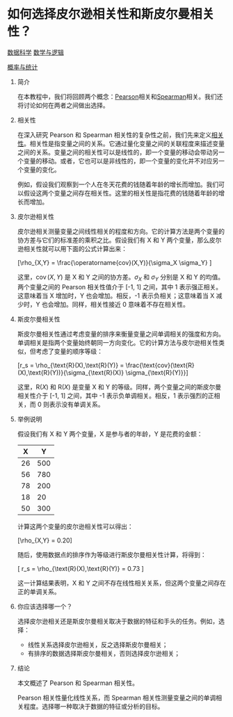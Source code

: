 # 如何选择皮尔逊相关性和斯皮尔曼相关性？

[数据科学](https://www.baeldung.com/cs/category/ai/data-science) [数学与逻辑](https://www.baeldung.com/cs/category/core-concepts/math-logic)

[概率与统计](https://www.baeldung.com/cs/tag/probability-and-statistics)

1. 简介

    在本教程中，我们将回顾两个概念：[Pearson](https://www.baeldung.com/cs/correlation-coefficient#pearsons-correlation-coefficient)相关和[Spearman](https://www.baeldung.com/cs/correlation-coefficient#spearmans-rank-correlation)相关。我们还将讨论如何在两者之间做出选择。

2. 相关性

    在深入研究 Pearson 和 Spearman 相关性的复杂性之前，我们先来定义[相关性](https://www.baeldung.com/cs/correlation-coefficient-vs-regression-model#correlation)。相关性是指变量之间的关系。它通过量化变量之间的关联程度来描述变量之间的关系。变量之间的相关性可以是线性的，即一个变量的移动会带动另一个变量的移动。或者，它也可以是非线性的，即一个变量的变化并不对应另一个变量的变化。

    例如，假设我们观察到一个人在冬天花费的钱随着年龄的增长而增加。我们可以假设这两个变量之间存在相关性。这里的相关性是指花费的钱随着年龄的增长而增加。

3. 皮尔逊相关性

    皮尔逊相关测量变量之间线性相关的程度和方向。它的计算方法是两个变量的协方差与它们的标准差的乘积之比。假设我们有 X 和 Y 两个变量，那么皮尔逊相关性就可以用下面的公式计算出来：

    \[\rho_{X,Y} = \frac{\operatorname{cov}(X,Y)}{\sigma_X \sigma_Y} \]

    这里，$\operatorname{cov}(X,Y)$ 是 X 和 Y 之间的协方差。$\sigma_X$ 和 $\sigma_Y$ 分别是 X 和 Y 的均值。 两个变量之间的 Pearson 相关性值介于 [-1, 1] 之间，其中 1 表示强正相关。这意味着当 X 增加时，Y 也会增加。相反，-1 表示负相关；这意味着当 X 减少时，Y 也会增加。同样，相关性接近 0 意味着不存在相关性。

4. 斯皮尔曼相关性

    斯皮尔曼相关性通过考虑变量的排序来衡量变量之间单调相关的强度和方向。单调相关是指两个变量始终朝同一方向变化。它的计算方法与皮尔逊相关性类似，但考虑了变量的顺序等级：

    \[r_s = \rho_{\text{R}(X),\text{R}(Y)} = \frac{\text{cov}(\text{R}(X),\text{R}(Y))}{\sigma_{\text{R}(X)} \sigma_{\text{R}(Y)}}\]

    这里，$\text{R}(X)$ 和 $\text{R}(X)$ 是变量 X 和 Y 的等级。同样，两个变量之间的斯皮尔曼相关性介于 [-1, 1] 之间，其中 -1 表示负单调相关。相反，1 表示强烈的正相关，而 0 则表示没有单调关系。

5. 举例说明

    假设我们有 X 和 Y 两个变量，X 是参与者的年龄，Y 是花费的金额：

    | X  | Y   |
    |----|-----|
    | 26 | 500 |
    | 56 | 780 |
    | 78 | 200 |
    | 18 | 20  |
    | 50 | 300 |

    计算这两个变量的皮尔逊相关性可以得出：

    \[\rho_{X,Y} = 0.20\]

    随后，使用数据点的排序作为等级进行斯皮尔曼相关性计算，将得到：

    \[ r_s = \rho_{\text{R}(X),\text{R}(Y)} = 0.73 \]

    这一计算结果表明，X 和 Y 之间不存在线性相关关系，但这两个变量之间存在正的单调关系。

6. 你应该选择哪一个？

    选择皮尔逊相关还是斯皮尔曼相关取决于数据的特征和手头的任务。例如，选择：

    - 线性关系选择皮尔逊相关，反之选择斯皮尔曼相关；
    - 有排序的数据选择斯皮尔曼相关，否则选择皮尔逊相关；

7. 结论

    本文概述了 Pearson 和 Spearman 相关性。

    Pearson 相关性量化线性关系，而 Spearman 相关性测量变量之间的单调相关程度。选择哪一种取决于数据的特征或分析的目标。
